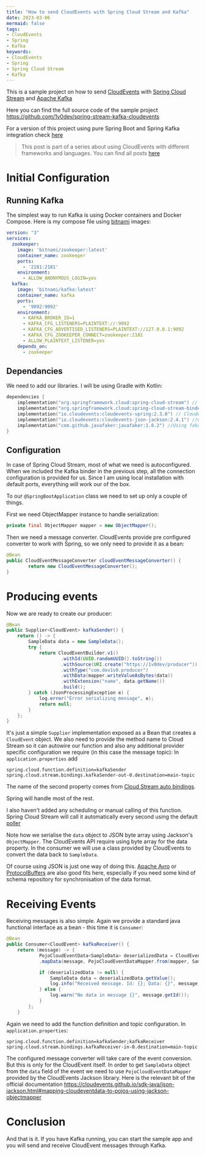 ```yaml
---
title: "How to send CloudEvents with Spring Cloud Stream and Kafka"
date: 2023-03-06
mermaid: false
tags:
- CloudEvents
- Spring
- Kafka
keywords:
- CloudEvents
- Spring
- Spring Cloud Stream
- Kafka
---
```


This is a sample project on how to send [CloudEvents](https://cloudevents.io/) with [Spring Cloud Stream](https://docs.spring.io/spring-cloud-stream/docs/current/reference/html/) and [Apache Kafka](https://kafka.apache.org/)

Here you can find the full source code of the sample project https://github.com/1v0dev/spring-stream-kafka-cloudevents

<!--more-->

For a version of this project using pure Spring Boot and Spring Kafka integration check [here](/posts/17-spring-kafka-cloudevents/)

> This post is part of a series about using CloudEvents with different frameworks and languages. You can find all posts [here](/tags/cloudevents/)

# Initial Configuration

## Running Kafka

The simplest way to run Kafka is using Docker containers and Docker Compose. Here is my compose file using [bitnami](https://bitnami.com/) images:
```yaml
version: "3"  
services:  
  zookeeper:  
    image: 'bitnami/zookeeper:latest'  
    container_name: zookeeper  
    ports:  
      - '2181:2181'  
    environment:  
      - ALLOW_ANONYMOUS_LOGIN=yes  
  kafka:  
    image: 'bitnami/kafka:latest'  
    container_name: kafka  
    ports:  
      - '9092:9092'  
    environment:  
      - KAFKA_BROKER_ID=1  
      - KAFKA_CFG_LISTENERS=PLAINTEXT://:9092  
      - KAFKA_CFG_ADVERTISED_LISTENERS=PLAINTEXT://127.0.0.1:9092  
      - KAFKA_CFG_ZOOKEEPER_CONNECT=zookeeper:2181  
      - ALLOW_PLAINTEXT_LISTENER=yes  
    depends_on:  
      - zookeeper
```

## Dependancies

We need to add our libraries. I will be using Gradle with Kotlin:

```kotlin
dependencies {  
    implementation("org.springframework.cloud:spring-cloud-stream") // Cloud Stream
    implementation("org.springframework.cloud:spring-cloud-stream-binder-kafka") // We need the binder to use Kafka
    implementation("io.cloudevents:cloudevents-spring:2.3.0") // Cloudevents Spring integration
    implementation("io.cloudevents:cloudevents-json-jackson:2.4.1") //CloudEvents Jackson bindings for event data
    implementation("com.github.javafaker:javafaker:1.0.2") //Using faker to generate some data   
}
```

## Configuration

In case of Spring Cloud Stream, most of what we need is autoconfigured. When we included the Kafka binder in the previous
step, all the connection configuration is provided for us. Since I am using local installation with default ports,
everything will work our of the box.

To our `@SpringBootApplication` class we need to set up only a couple of things.

First we need ObjectMapper instance to handle serialization:
```java
private final ObjectMapper mapper = new ObjectMapper();
```

Then we need a message converter. CloudEvents provide pre configured converter to work with Spring, so we only
need to provide it as a bean:
```java
@Bean
public CloudEventMessageConverter cloudEventMessageConverter() {
        return new CloudEventMessageConverter();
}
```

# Producing events

Now we are ready to create our producer:
```java
@Bean
public Supplier<CloudEvent> kafkaSender() {
    return () -> {
        SampleData data = new SampleData();
        try {
            return CloudEventBuilder.v1()
                    .withId(UUID.randomUUID().toString())
                    .withSource(URI.create("https://1v0dev/producer"))
                    .withType("com.dev1v0.producer")
                    .withData(mapper.writeValueAsBytes(data))
                    .withExtension("name", data.getName())
                    .build();
        } catch (JsonProcessingException e) {
            log.error("Error serializing message", e);
            return null;
        }
    };
}
```

It's just a simple `Supplier` implementation exposed as a Bean that creates a `CloudEvent` object.
We also need to provide the method name to Cloud Stream so it can autowire our function and also any additional provider
specific configuration we require (in this case the message topic):
In `application.properties` add
```properties
spring.cloud.function.definition=kafkaSender
spring.cloud.stream.bindings.kafkaSender-out-0.destination=main-topic
```
The name of the second property comes from [Cloud Stream auto bindings](spring.cloud.stream.bindings.kafkaReceiver-in-0.destination=main-topic).

Spring will handle most of the rest.

I also haven't added any scheduling or manual calling of this function. Spring Cloud Stream will call it automatically
every second using the default [poller](https://docs.spring.io/spring-cloud-stream/docs/current/reference/html/spring-cloud-stream.html#_supplier_threading)

Note how we serialise the `data` object to JSON byte array using Jackson's `ObjectMapper`. The CloudEvents API require using byte array for the data property. In the consumer we will use a class provided by CloudEvents to convert the data back to `SampleData`.

Of course using JSON is just one way of doing this. [Apache Avro](https://avro.apache.org/) or [ProtocolBuffers](https://developers.google.com/protocol-buffers) are also good fits here, especially if you need some kind of schema repository for synchronisation of the data format.

# Receiving Events

Receiving messages is also simple. Again we provide a standard java functional interface as a bean - this time it is `Consumer`:

```java
@Bean
public Consumer<CloudEvent> kafkaReceiver() {
    return (message) -> {
            PojoCloudEventData<SampleData> deserializedData = CloudEventUtils
            .mapData(message, PojoCloudEventDataMapper.from(mapper, SampleData.class));

            if (deserializedData != null) {
                SampleData data = deserializedData.getValue();
                log.info("Received message. Id: {}; Data: {}", message.getId(), data.toString());
            } else {
                log.warn("No data in message {}", message.getId());
            }
        };
    }
```
Again we need to add the function definition and topic configuration. In `application.properties`:
```properties
spring.cloud.function.definition=kafkaSender;kafkaReceiver
spring.cloud.stream.bindings.kafkaReceiver-in-0.destination=main-topic
```

The configured message converter will take care of the event conversion. But this is only for the CloudEvent itself. In order to get `SampleData` object from the `data` field of the event we need to use `PojoCloudEventDataMapper` provided by the CloudEvents Jackson library. Here is the relevant bit of the official documentation https://cloudevents.github.io/sdk-java/json-jackson.html#mapping-cloudeventdata-to-pojos-using-jackson-objectmapper

# Conclusion

And that is it. If you have Kafka running, you can start the sample app and you will send and receive CloudEvent messages through Kafka.